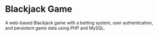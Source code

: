 # Blackjack Game
A web-based Blackjack game with a betting system, user authentication, and persistent game data using PHP and MySQL.
